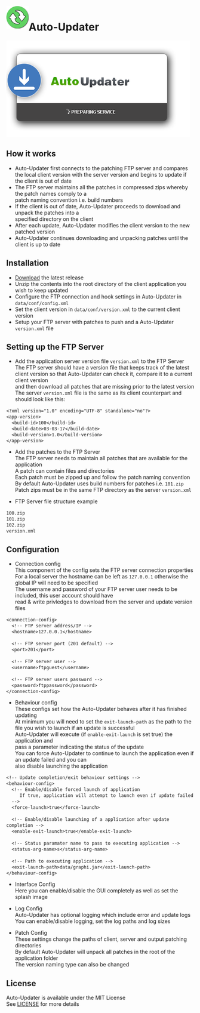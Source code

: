<img src="preview/AppIcon.png" align="left" />

# Auto-Updater 

<img src="preview/AppPreview.png" />

## How it works
- Auto-Updater first connects to the patching FTP server and compares
the local client version with the server version and begins to update if the client is out of date
- The FTP server maintains all the patches in compressed zips whereby the patch names comply to a  
patch naming convention i.e. build numbers
- If the client is out of date, Auto-Updater proceeds to download and unpack the patches into a  
specified directory on the client 
- After each update, Auto-Updater modifies the client version to the new patched version  
- Auto-Updater continues downloading and unpacking patches until the client is up to date

## Installation
- [Download](https://github.com/kyleruss/auto-updater/releases/latest) the latest release
- Unzip the contents into the root directory of the client application you wish to keep updated
- Configure the FTP connection and hook settings in Auto-Updater in `data/conf/config.xml`  
- Set the client version in `data/conf/version.xml` to the current client version
- Setup your FTP server with patches to push and a Auto-Updater `version.xml` file

## Setting up the FTP Server

- Add the application server version file `version.xml` to the FTP Server
The FTP server should have a version file that keeps track of the latest
client version so that Auto-Updater can check it, compare it to a current client version  
and then download all patches that are missing prior to the latest version  
The server `version.xml` file is the same as its client counterpart and should look like this:

```
<?xml version="1.0" encoding="UTF-8" standalone="no"?>
<app-version>
  <build-id>100</build-id>
  <build-date>03-03-17</build-date>
  <build-version>1.0</build-version>
</app-version>

```

- Add the patches to the FTP Server  
The FTP server needs to maintain all patches that are available for the application  
A patch can contain files and directories  
Each patch must be zipped up and follow the patch naming convention  
By default Auto-Updater uses build numbers for patches i.e. `101.zip`  
Patch zips must be in the same FTP directory as the server `version.xml`  

- FTP Server file structure example
```
100.zip
101.zip
102.zip
version.xml
```



## Configuration   

- Connection config  
This component of the config sets the FTP server connection properties  
For a local server the hostname can be left as `127.0.0.1` otherwise the global IP will need to be specified  
The username and password of your FTP server user needs to be included, this user account should have  
read & write privledges to download from the server and update version files 

```
<connection-config>
  <!-- FTP server address/IP -->
  <hostname>127.0.0.1</hostname>

  <!-- FTP server port (201 default) -->
  <port>201</port>

  <!-- FTP server user -->
  <username>ftpguest</username>

  <!-- FTP server users password -->
  <password>ftppassword</password>
</connection-config>
```

- Behaviour config  
These configs set how the Auto-Updater behaves after it has finished updating  
At minimum you will need to set the `exit-launch-path` as the path to the file you wish to launch if an update is successful  
Auto-Updater will execute (if `enable-exit-launch` is set true) the application and  
pass a parameter indicating the status of the update  
You can force Auto-Updater to continue to launch the application even if an update failed and you can  
also disable launching the application


```
<!-- Update completion/exit behaviour settings -->
<behaviour-config>
  <!-- Enable/disable forced launch of application
     If true, application will attempt to launch even if update failed
  -->
  <force-launch>true</force-launch>

  <!-- Enable/disable launching of a application after update completion -->
  <enable-exit-launch>true</enable-exit-launch>

  <!-- Status paramater name to pass to executing application -->
  <status-arg-name>s</status-arg-name>

  <!-- Path to executing application -->
  <exit-launch-path>data/graphi.jar</exit-launch-path>
</behaviour-config>
```

- Interface Config  
Here you can enable/disable the GUI completely as well as set the splash image

- Log Config  
Auto-Updater has optional logging which include error and update logs    
You can enable/disable logging,  set the log paths and log sizes

- Patch Config  
These settings change the paths of client, server and output patching directories  
By default Auto-Updater will unpack all patches in the root of the application folder  
The version naming type can also be changed 

## License
Auto-Updater is available under the MIT License  
See [LICENSE](LICENSE) for more details